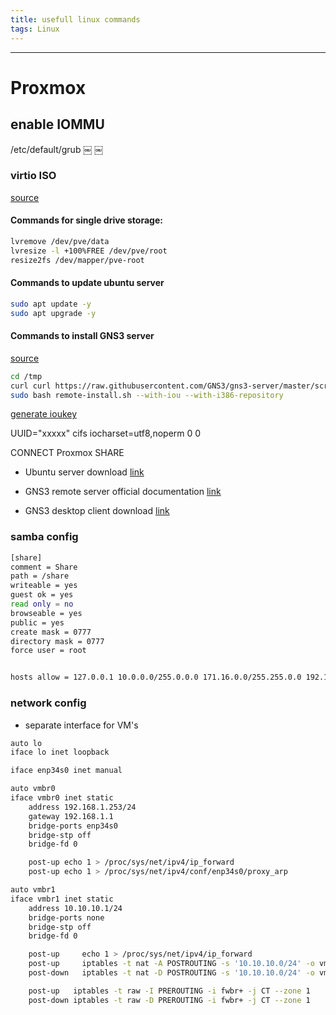```yaml
---
title: usefull linux commands
tags: Linux
---
```


___
# Proxmox

## enable IOMMU
/etc/default/grub
￼
￼

### virtio ISO
[source](https://github.com/virtio-win)

#### Commands for single drive storage:
```sh
lvremove /dev/pve/data
lvresize -l +100%FREE /dev/pve/root
resize2fs /dev/mapper/pve-root
```
#### Commands to update ubuntu server
```sh
sudo apt update -y
sudo apt upgrade -y
```
#### Commands to install GNS3 server

[source](https://docs.gns3.com/docs/getting-started/installation/)
```sh
cd /tmp
curl curl https://raw.githubusercontent.com/GNS3/gns3-server/master/scripts/remote-install.sh > gns3-remote-install.sh
sudo bash remote-install.sh --with-iou --with-i386-repository
```

[generate ioukey](https://www.ipvanquish.com/2016/09/25/how-to-generate-cisco-iou-licence-on-gns3-vm-with-python-3/)

UUID="xxxxx" cifs iocharset=utf8,noperm 0 0

CONNECT Proxmox SHARE
- Ubuntu server download
[link](https://ubuntu.com/download/server)

- GNS3 remote server official documentation
[link](https://docs.gns3.com/docs/getting-started/installation/remote-server/)

- GNS3 desktop client download
[link](https://www.gns3.com/software/download)

### samba config
```sh
[share]
comment = Share
path = /share
writeable = yes
guest ok = yes
read only = no
browseable = yes
public = yes
create mask = 0777
directory mask = 0777
force user = root


hosts allow = 127.0.0.1 10.0.0.0/255.0.0.0 171.16.0.0/255.255.0.0 192.168.0.0/255.255.0.0
```

### network config
- separate interface for VM's
```sh
auto lo
iface lo inet loopback

iface enp34s0 inet manual

auto vmbr0
iface vmbr0 inet static
	address 192.168.1.253/24
	gateway 192.168.1.1
	bridge-ports enp34s0
	bridge-stp off
	bridge-fd 0

	post-up echo 1 > /proc/sys/net/ipv4/ip_forward
	post-up echo 1 > /proc/sys/net/ipv4/conf/enp34s0/proxy_arp

auto vmbr1
iface vmbr1 inet static
	address 10.10.10.1/24
	bridge-ports none
	bridge-stp off
	bridge-fd 0

	post-up		echo 1 > /proc/sys/net/ipv4/ip_forward
	post-up		iptables -t nat -A POSTROUTING -s '10.10.10.0/24' -o vmbr0 -j MASQUERADE
	post-down	iptables -t nat -D POSTROUTING -s '10.10.10.0/24' -o vmbr0 -j MASQUERADE

	post-up   iptables -t raw -I PREROUTING -i fwbr+ -j CT --zone 1
	post-down iptables -t raw -D PREROUTING -i fwbr+ -j CT --zone 1
```